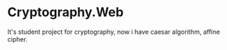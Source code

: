 # Cryptography.Web
 
It's student project for cryptography, now i have caesar algorithm, affine cipher.
